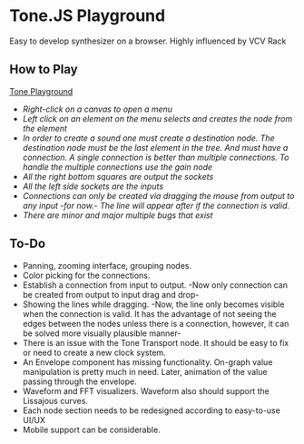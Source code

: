 # Tone.JS Playground

Easy to develop synthesizer on a browser. Highly influenced by VCV Rack 


## How to Play

[Tone Playground](https://merkwur.github.io/)

 - *Right-click on a canvas to open a menu*
 - *Left click on an element on the menu selects and creates the node from the element*
 - *In order to create a sound one must create a destination node. The destination node must be the last element in the tree. And must have a connection. A single connection is better than multiple connections. To handle the multiple connections use the gain node*
 - *All the right bottom squares are output the sockets*
 - *All the left side sockets are the inputs*
 - *Connections can only be created via dragging the mouse from output to any input -for now.- The line will appear after if the connection is valid.*
 - *There are minor and major multiple bugs that exist* 

## To-Do

 - Panning, zooming interface, grouping nodes. 
 - Color picking for the connections.
 - Establish a connection from input to output. -Now only connection can be created from output to input drag and drop-
 - Showing the lines while dragging. -Now, the line only becomes visible when the connection is valid. It has the advantage of not seeing the edges between the nodes unless there is a connection, however, it can be solved more visually plausible manner-
 - There is an issue with the Tone Transport node. It should be easy to fix or need to create a new clock system. 
 - An Envelope component has missing functionality. On-graph value manipulation is pretty much in need. Later, animation of the value passing through the envelope.
 - Waveform and FFT visualizers. Waveform also should support the Lissajous curves.
 - Each node section needs to be redesigned according to easy-to-use UI/UX
 - Mobile support can be considerable. 
